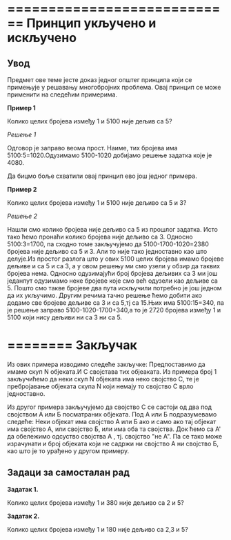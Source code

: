 ============================
Принцип укључено и искључено
============================

Увод
----

Предмет ове теме јесте доказ једног општег принципа који се примењује у решавању многобројних проблема.
Овај принцип се може применити на следећим примерима.

**Пример 1**

Колико целих бројева између 1 и 5100 није дељив са 5?

*Решење 1*

Одговор је заправо веома прост.
Наиме, тих бројева има 5100:5=1020.Одузимамо 5100-1020 добијамо решење задатка које је 4080.

Да бицмо боље схватили овај принцип ево још једног примера.

**Пример 2**

Колико целих бројева између 1 и 5100 није дељиво са 5 и 3?

*Решење 2*

Нашли смо колико бројева није дељиво са 5 из прошлог задатка.
Исто тако ћемо пронаћи колико бројева није дељиво са 3.
Односно 5100:3=1700, па сходно томе закључујемо да 5100-1700-1020=2380 бројева није дељиво са 5 и 3.
Али то није тако једноставно као што делује.Из простог разлога што у ових 5100 целих бројева имамо бројеве дељиве и са 5 и са 3, а у овом решењу ми смо узели у обзир да таквих бројева нема.
Односно одузимајући број бројева дељивих са 3 ми још једанпут одузимамо неке бројеве које смо већ одузели као дељиве са 5.
Пошто смо такве бројеве два пута искључили потребно је још једном да их укључимо.
Другим речима тачно решење ћемо добити ако додамо све бројеве дељиве са 3 и са 5,тј са 15.Њих има 5100:15=340, па је решење заправо 5100-1020-1700+340,а то је 2720 бројева између 1 и 5100 који нису дељиви ни са 3 ни са 5.

========
Закључак
========


Из ових примера изводимо следеће закључке:
Предпоставимо да имамо скуп N објеката.И C својстава тих објеаката.
Из примера број 1 закључићемо да неки скуп N објеката има неко својство C, те је пребројавање објеката скупа N који немају то својство C врло једноставно.

Из другог примера закључујемо да својство C се састоји од два под својством А или Б посматраних објеката.
Под А или Б подразумевамо следеће:
Неки објекат има својство А или Б ако и само ако тај објекат има својство А, или својство Б, или има оба та својства.
Док ћемо са А' да обележимо одсуство својства А , тј. својство "не А".
Па се тако може израчунати и број објеката који не садржи ни својство А ни својство Б, као што је то урађено у другом примеру.


Задаци за самосталан рад
------------------------

**Задатак 1.**

Колико целих бројева између 1 и 380 није дељиво са 2 и 5?

**Задатак 2.**

Колико целих бројева између 1 и 180 није дељиво са 2,3 и 5?

